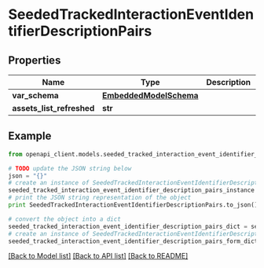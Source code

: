 # SeededTrackedInteractionEventIdentifierDescriptionPairs


## Properties
Name | Type | Description | Notes
------------ | ------------- | ------------- | -------------
**var_schema** | [**EmbeddedModelSchema**](EmbeddedModelSchema.md) |  | [optional] 
**assets_list_refreshed** | **str** |  | [optional] 

## Example

```python
from openapi_client.models.seeded_tracked_interaction_event_identifier_description_pairs import SeededTrackedInteractionEventIdentifierDescriptionPairs

# TODO update the JSON string below
json = "{}"
# create an instance of SeededTrackedInteractionEventIdentifierDescriptionPairs from a JSON string
seeded_tracked_interaction_event_identifier_description_pairs_instance = SeededTrackedInteractionEventIdentifierDescriptionPairs.from_json(json)
# print the JSON string representation of the object
print SeededTrackedInteractionEventIdentifierDescriptionPairs.to_json()

# convert the object into a dict
seeded_tracked_interaction_event_identifier_description_pairs_dict = seeded_tracked_interaction_event_identifier_description_pairs_instance.to_dict()
# create an instance of SeededTrackedInteractionEventIdentifierDescriptionPairs from a dict
seeded_tracked_interaction_event_identifier_description_pairs_form_dict = seeded_tracked_interaction_event_identifier_description_pairs.from_dict(seeded_tracked_interaction_event_identifier_description_pairs_dict)
```
[[Back to Model list]](../README.md#documentation-for-models) [[Back to API list]](../README.md#documentation-for-api-endpoints) [[Back to README]](../README.md)


